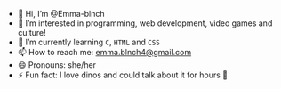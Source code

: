 - 👋 Hi, I’m @Emma-blnch
- 👀 I’m interested in programming, web development, video games and culture!
- 🌱 I’m currently learning `C`, `HTML` and `CSS`
- 📫 How to reach me: emma.blnch4@gmail.com
- 😄 Pronouns: she/her
- ⚡ Fun fact: I love dinos and could talk about it for hours 🦕

<!---
Emma-blnch/Emma-blnch is a ✨ special ✨ repository because its `README.md` (this file) appears on your GitHub profile.
You can click the Preview link to take a look at your changes.
--->
